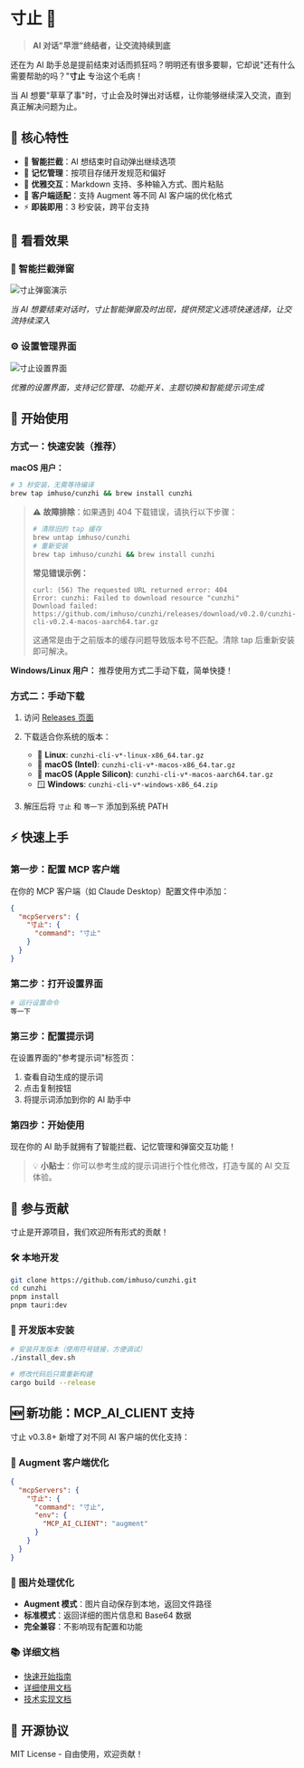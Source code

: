 # 寸止 🛑

> **AI 对话"早泄"终结者，让交流持续到底**

还在为 AI 助手总是提前结束对话而抓狂吗？明明还有很多要聊，它却说"还有什么需要帮助的吗？"**寸止** 专治这个毛病！

当 AI 想要"草草了事"时，寸止会及时弹出对话框，让你能够继续深入交流，直到真正解决问题为止。

## 🌟 核心特性

- 🛑 **智能拦截**：AI 想结束时自动弹出继续选项
- 🧠 **记忆管理**：按项目存储开发规范和偏好
- 🎨 **优雅交互**：Markdown 支持、多种输入方式、图片粘贴
- 🔧 **客户端适配**：支持 Augment 等不同 AI 客户端的优化格式
- ⚡ **即装即用**：3 秒安装，跨平台支持

## 📸 看看效果

### 🛑 智能拦截弹窗
![寸止弹窗演示](./screenshots/popup.png)

*当 AI 想要结束对话时，寸止智能弹窗及时出现，提供预定义选项快速选择，让交流持续深入*

### ⚙️ 设置管理界面
![寸止设置界面](./screenshots/settings.png)

*优雅的设置界面，支持记忆管理、功能开关、主题切换和智能提示词生成*

## 🚀 开始使用

### 方式一：快速安装（推荐）

**macOS 用户：**
```bash
# 3 秒安装，无需等待编译
brew tap imhuso/cunzhi && brew install cunzhi
```

> ⚠️ **故障排除**：如果遇到 404 下载错误，请执行以下步骤：
>
> ```bash
> # 清除旧的 tap 缓存
> brew untap imhuso/cunzhi
> # 重新安装
> brew tap imhuso/cunzhi && brew install cunzhi
> ```
>
> **常见错误示例：**
> ```
> curl: (56) The requested URL returned error: 404
> Error: cunzhi: Failed to download resource "cunzhi"
> Download failed: https://github.com/imhuso/cunzhi/releases/download/v0.2.0/cunzhi-cli-v0.2.4-macos-aarch64.tar.gz
> ```
>
> 这通常是由于之前版本的缓存问题导致版本号不匹配。清除 tap 后重新安装即可解决。

**Windows/Linux 用户：**
推荐使用方式二手动下载，简单快捷！

### 方式二：手动下载

1. 访问 [Releases 页面](https://github.com/imhuso/cunzhi/releases)
2. 下载适合你系统的版本：
   - 🐧 **Linux**: `cunzhi-cli-v*-linux-x86_64.tar.gz`
   - 🍎 **macOS (Intel)**: `cunzhi-cli-v*-macos-x86_64.tar.gz`
   - 🍎 **macOS (Apple Silicon)**: `cunzhi-cli-v*-macos-aarch64.tar.gz`
   - 🪟 **Windows**: `cunzhi-cli-v*-windows-x86_64.zip`

3. 解压后将 `寸止` 和 `等一下` 添加到系统 PATH

## ⚡ 快速上手

### 第一步：配置 MCP 客户端

在你的 MCP 客户端（如 Claude Desktop）配置文件中添加：

```json
{
  "mcpServers": {
    "寸止": {
      "command": "寸止"
    }
  }
}
```

### 第二步：打开设置界面

```bash
# 运行设置命令
等一下
```

### 第三步：配置提示词

在设置界面的"参考提示词"标签页：
1. 查看自动生成的提示词
2. 点击复制按钮
3. 将提示词添加到你的 AI 助手中

### 第四步：开始使用

现在你的 AI 助手就拥有了智能拦截、记忆管理和弹窗交互功能！

> 💡 **小贴士**：你可以参考生成的提示词进行个性化修改，打造专属的 AI 交互体验。

## 🤝 参与贡献

寸止是开源项目，我们欢迎所有形式的贡献！

### 🛠️ 本地开发
```bash
git clone https://github.com/imhuso/cunzhi.git
cd cunzhi
pnpm install
pnpm tauri:dev
```

### 🔧 开发版本安装
```bash
# 安装开发版本（使用符号链接，方便调试）
./install_dev.sh

# 修改代码后只需重新构建
cargo build --release
```

## 🆕 新功能：MCP_AI_CLIENT 支持

寸止 v0.3.8+ 新增了对不同 AI 客户端的优化支持：

### 🎯 Augment 客户端优化
```json
{
  "mcpServers": {
    "寸止": {
      "command": "寸止",
      "env": {
        "MCP_AI_CLIENT": "augment"
      }
    }
  }
}
```

### 📸 图片处理优化
- **Augment 模式**：图片自动保存到本地，返回文件路径
- **标准模式**：返回详细的图片信息和 Base64 数据
- **完全兼容**：不影响现有配置和功能

### 📚 详细文档
- [快速开始指南](./快速开始指南.md)
- [详细使用文档](./MCP_AI_CLIENT_使用文档.md)
- [技术实现文档](./MCP_AI_CLIENT_FEATURE.md)

## 📄 开源协议

MIT License - 自由使用，欢迎贡献！

</div>
